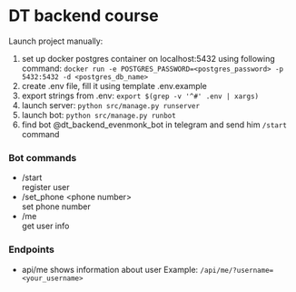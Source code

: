 # DT backend course

Launch project manually:
1. set up docker postgres container on localhost:5432 using following command:
`docker run -e POSTGRES_PASSWORD=<postgres_password> -p 5432:5432 -d <postgres_db_name>`
2. create .env file, fill it using template .env.example
3. export strings from .env: `export $(grep -v '^#' .env | xargs)`
4. launch server: `python src/manage.py runserver`
5. launch bot: `python src/manage.py runbot`
6. find bot @dt_backend_evenmonk_bot in telegram and send him `/start` command

### Bot commands  
- /start   
register user  
- /set_phone \<phone number>   
set phone number  
- /me     
get user info

### Endpoints
- api/me
shows information about user
Example: `/api/me/?username=<your_username>`